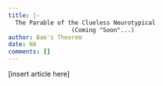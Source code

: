 ```yaml
---
title: |-
  The Parable of the Clueless Neurotypical
                  (Coming "Soon"...)
author: Bae's Theorem
date: NA
comments: []
---
```


[insert article here]